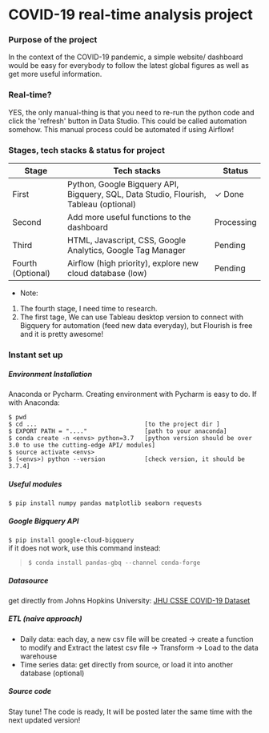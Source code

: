 # COVID-19 real-time analysis project
### Purpose of the project
In the context of the COVID-19 pandemic, a simple website/ dashboard would be easy for everybody to follow the latest global figures as well as get more useful information.

### Real-time?
YES, the only manual-thing is that you need to re-run the python code and click the 'refresh' button in Data Studio. This could be called automation somehow.
This manual process could be automated if using Airflow!
### Stages, tech stacks & status for project

| Stage | Tech stacks | Status |
| ----------- | ----------- | ----------- |
| First | Python, Google Bigquery API, Bigquery, SQL, Data Studio, Flourish, Tableau (optional) | ✓ Done|
| Second | Add more useful functions to the dashboard | Processing |
| Third | HTML, Javascript, CSS, Google Analytics, Google Tag Manager | Pending |
| Fourth (Optional) | Airflow (high priority), explore new cloud database (low) | Pending |
* Note: 
1. The fourth stage, I need time to research. 
2. The first tage, We can use Tableau desktop version to connect with Bigquery for automation (feed new data everyday), but Flourish is free and it is pretty awesome! 

### Instant set up
##### Environment Installation
Anaconda or Pycharm. Creating environment with Pycharm is easy to do. If with Anaconda:
```
$ pwd
$ cd ...                              [to the project dir ]
$ EXPORT PATH = "...."                [path to your anaconda]
$ conda create -n <envs> python=3.7   [python version should be over 3.0 to use the cutting-edge API/ modules]
$ source activate <envs>
$ (<envs>) python --version           [check version, it should be 3.7.4]
```

##### Useful modules
`$ pip install numpy pandas matplotlib seaborn requests`
##### Google Bigquery API 
`$ pip install google-cloud-bigquery` <br>
if it does not work, use this command instead: 
> `$ conda install pandas-gbq --channel conda-forge`
##### Datasource
get directly from Johns Hopkins University: <a href="https://github.com/CSSEGISandData/COVID-19/tree/master/csse_covid_19_data/csse_covid_19_time_series">JHU CSSE COVID-19 Dataset</a>
##### ETL (naive approach)
* Daily data: each day, a new csv file will be created -> create a function to modify and Extract the latest csv file -> Transform -> Load to the data warehouse
* Time series data: get directly from source, or load it into another database (optional)
##### Source code
Stay tune! The code is ready, It will be posted later the same time with the next updated version!
